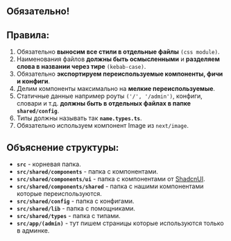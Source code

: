 ## Обязательно!

## Правила:

1. Обязательно **выносим все стили в отдельные файлы** `(css module)`.
2. Наименования файлов **должны быть осмысленными** и **разделяем слова в названии через тире** `(kebab-case)`.
3. Обязательно **экспортируем переиспользуемые компоненты, фичи и конфиги**.
4. Делим компоненты максимально на **мелкие переиспользуемые**.
5. Статичные данные например роуты `('/', '/admin')`, конфиги, словари и т.д. **должны быть в отдельных файлах в папке
   `shared/config`**.
6. Типы должны называть так **`name.types.ts`**.
7. Обязательно используем компонент Image из `next/image`.

## Объяснение структуры:

- **`src`** - корневая папка.
- **`src/shared/components`** - папка с компонентами.
- **`src/shared/components/ui`** - папка с компонентами от [ShadcnUI](https://ui.shadcn.com/).
- **`src/shared/components/shared`** - папка с нашими компонентами которые переиспользуются.
- **`src/shared/config`** - папка с конфигами.
- **`src/shared/lib`** - папка с помощниками.
- **`src/shared/types`** - папка с типами.
- **`src/app/(admin)`** - тут пишем страницы которые используются только в админке.
